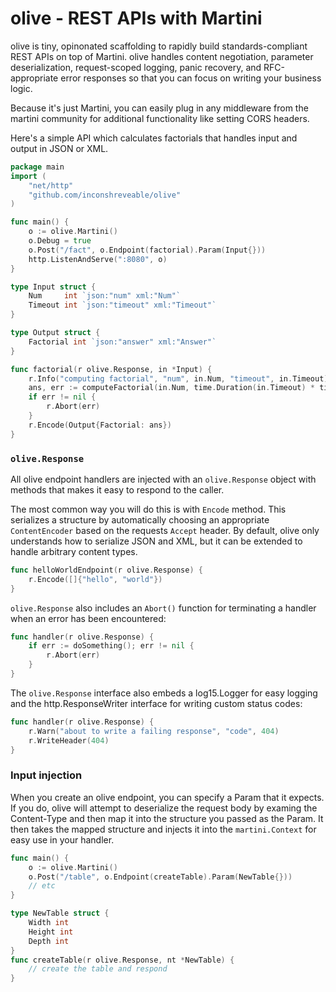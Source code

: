 # olive - REST APIs with Martini

olive is tiny, opinonated scaffolding to rapidly build standards-compliant REST APIs on top of Martini.
olive handles content negotiation, parameter deserialization, request-scoped logging, panic recovery,
and RFC-appropriate error responses so that you can focus on writing your business logic.

Because it's just Martini, you can easily plug in any middleware from the martini community for
additional functionality like setting CORS headers.

Here's a simple API which calculates factorials that handles input and output in JSON or XML.

```go
package main
import (
    "net/http"
    "github.com/inconshreveable/olive"
)

func main() {
    o := olive.Martini()
    o.Debug = true
    o.Post("/fact", o.Endpoint(factorial).Param(Input{}))
    http.ListenAndServe(":8080", o)
}

type Input struct {
    Num     int `json:"num" xml:"Num"`
    Timeout int `json:"timeout" xml:"Timeout"`
}

type Output struct {
    Factorial int `json:"answer" xml:"Answer"`
}

func factorial(r olive.Response, in *Input) {
    r.Info("computing factorial", "num", in.Num, "timeout", in.Timeout)
    ans, err := computeFactorial(in.Num, time.Duration(in.Timeout) * time.Second)
    if err != nil {
        r.Abort(err)
    }
    r.Encode(Output{Factorial: ans})
}
```

### `olive.Response`
All olive endpoint handlers are injected with an `olive.Response` object with
methods that makes it easy to respond to the caller.

The most common way you will do this is with `Encode` method. This serializes
a structure by automatically choosing an appropriate `ContentEncoder` based on the
requests `Accept` header. By default, olive only understands how to serialize JSON
and XML, but it can be extended to handle arbitrary content types.

```go
func helloWorldEndpoint(r olive.Response) {
    r.Encode([]{"hello", "world"})
}
```

`olive.Response` also includes an `Abort()` function for terminating a handler when
an error has been encountered:

```go
func handler(r olive.Response) {
    if err := doSomething(); err != nil {
        r.Abort(err)
    }
}
```

The `olive.Response` interface also embeds a log15.Logger for easy logging and the http.ResponseWriter
interface for writing custom status codes:

```go
func handler(r olive.Response) {
    r.Warn("about to write a failing response", "code", 404)
    r.WriteHeader(404)
}
```

### Input injection
When you create an olive endpoint, you can specify a Param that it expects. If you do,
olive will attempt to deserialize the request body by examing the Content-Type 
and then map it into the structure you passed as the Param. It then takes the mapped structure
and injects it into the `martini.Context` for easy use in your handler.

```go
func main() {
    o := olive.Martini()
    o.Post("/table", o.Endpoint(createTable).Param(NewTable{}))
    // etc
}

type NewTable struct {
    Width int
    Height int
    Depth int
}
func createTable(r olive.Response, nt *NewTable) {
    // create the table and respond
}
```

